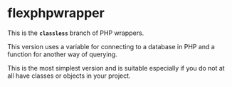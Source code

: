 # flexphpwrapper
This is the **`classless`** branch of PHP wrappers.

This version uses a variable for connecting to a database in PHP and a function for another way of querying.

This is the most simplest version and is suitable especially if you do not at all have classes or objects in your project.